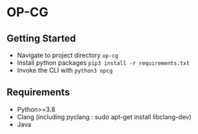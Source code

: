# OP-CG

## Getting Started

- Navigate to project directory `op-cg`
- Install python packages `pip3 install -r requirements.txt`
- Invoke the CLI with `python3 opcg`

## Requirements

- Python>=3.8
- Clang (including pyclang : sudo apt-get install libclang-dev)
- Java
  
